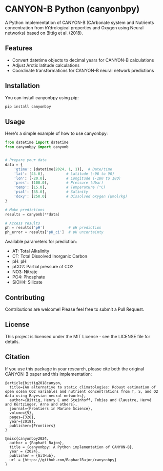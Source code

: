 # CANYON-B Python (canyonbpy)

A Python implementation of CANYON-B (CArbonate system and Nutrients concentration from hYdrological properties and Oxygen using Neural networks) based on Bittig et al. (2018).

## Features

- Convert datetime objects to decimal years for CANYON-B calculations
- Adjust Arctic latitude calculations
- Coordinate transformations for CANYON-B neural network predictions

## Installation

You can install canyonbpy using pip:

```bash
pip install canyonbpy
```

## Usage

Here's a simple example of how to use canyonbpy:

```python
from datetime import datetime
from canyonbpy import canyonb


# Prepare your data
data = {
    'gtime': [datetime(2024, 1, 1)],  # Date/time 
    'lat': [45.0],          # Latitude (-90 to 90)
    'lon': [-20.0],         # Longitude (-180 to 180)
    'pres': [100.0],        # Pressure (dbar)
    'temp': [15.0],         # Temperature (°C)
    'psal': [35.0],         # Salinity
    'doxy': [250.0]         # Dissolved oxygen (µmol/kg)
}

# Make predictions
results = canyonb(**data)

# Access results
ph = results['pH']           # pH prediction
ph_error = results['pH_ci']  # pH uncertainty
```

Available parameters for prediction:
- AT: Total Alkalinity
- CT: Total Dissolved Inorganic Carbon
- pH: pH
- pCO2: Partial pressure of CO2
- NO3: Nitrate
- PO4: Phosphate
- SiOH4: Silicate

## Contributing

Contributions are welcome! Please feel free to submit a Pull Request.

## License

This project is licensed under the MIT License - see the LICENSE file for details.

## Citation

If you use this package in your research, please cite both the original CANYON-B paper and this implementation:

```
@article{bittig2018canyon,
  title={An alternative to static climatologies: Robust estimation of open ocean CO2 variables and nutrient concentrations from T, S, and O2 data using Bayesian neural networks},
  author={Bittig, Henry C and Steinhoff, Tobias and Claustre, Hervé and Körtzinger, Arne and others},
  journal={Frontiers in Marine Science},
  volume={5},
  pages={328},
  year={2018},
  publisher={Frontiers}
}

@misc{canyonbpy2024,
  author = {Raphaël Bajon},
  title = {canyonbpy: A Python implementation of CANYON-B},
  year = {2024},
  publisher = {GitHub},
  url = {https://github.com/RaphaelBajon/canyonbpy}
}
```